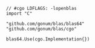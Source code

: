 	// #cgo LDFLAGS: -lopenblas
	import "C"
	
	"github.com/gonum/blas/blas64"
	"github.com/gonum/blas/cgo"
    
    blas64.Use(cgo.Implementation{})
